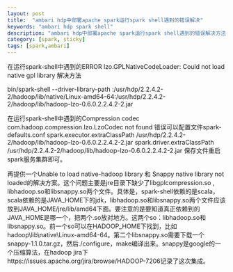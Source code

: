 ```yaml
---
layout: post
title:  "ambari hdp中部署apache spark运行spark shell遇到的错误解决"
keywords: "ambari hdp spark shell"
description: "ambari hdp中部署apache spark运行spark shell遇到的错误解决方法"
category: [spark, sticky]
tags: [spark,ambari]
---
```


在运行spark-shell中遇到的ERROR lzo.GPLNativeCodeLoader: Could not load native gpl library  解决方法

bin/spark-shell --driver-library-path :/usr/hdp/2.2.4.2-2/hadoop/lib/native/Linux-amd64-64:/usr/hdp/2.2.4.2-2/hadoop/lib/hadoop-lzo-0.6.0.2.2.4.2-2.jar

在运行spark-shell中遇到的Compression codec com.hadoop.compression.lzo.LzoCodec not found  错误可以配置文件spark-defaults.conf
  spark.executor.extraClassPath    /usr/hdp/2.2.4.2-2/hadoop/lib/hadoop-lzo-0.6.0.2.2.4.2-2.jar
  spark.driver.extraClassPath      /usr/hdp/2.2.4.2-2/hadoop/lib/hadoop-lzo-0.6.0.2.2.4.2-2.jar
保存文件重启spark服务集群即可。

再提供一个Unable to load native-hadoop library 和 Snappy native library not loaded的解决方案。这个问题主要是jre目录下缺少了libgplcompression.so , libhadoop.so和libsnappy.so两个文件。具体是，spark-shell依赖的是scala，scala依赖的是JAVA_HOME下的jdk，libhadoop.so和libsnappy.so两个文件应该放到JAVA_HOME/jre/lib/amd64下面。要注意的是要知道真正依赖到的JAVA_HOME是哪一个，把两个.so放对地方。这两个so：libhadoop.so和libsnappy.so。前一个so可以在HADOOP_HOME下找到，比如hadoop\lib\native\Linux-amd64-64。第二个libsnappy.so需要下载一个snappy-1.1.0.tar.gz，然后./configure，make编译出来。snappy是google的一个压缩算法，在hadoop jira下https://issues.apache.org/jira/browse/HADOOP-7206记录了这次集成。
